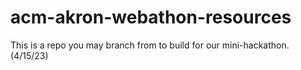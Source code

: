 # acm-akron-webathon-resources
This is a repo you may branch from to build for our mini-hackathon. (4/15/23)

